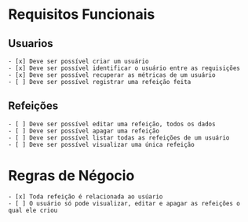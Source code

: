 # Requisitos Funcionais

## Usuarios
    - [x] Deve ser possível criar um usuário
    - [x] Deve ser possível identificar o usuário entre as requisições
    - [x] Deve ser possível recuperar as métricas de um usuário
    - [ ] Deve ser possível registrar uma refeição feita

## Refeições
    - [ ] Deve ser possível editar uma refeição, todos os dados
    - [ ] Deve ser possível apagar uma refeição
    - [ ] Deve ser possível listar todas as refeições de um usuário
    - [ ] Deve ser possível visualizar uma única refeição


# Regras de Négocio
    - [x] Toda refeição é relacionada ao usúario
    - [ ] O usuário só pode visualizar, editar e apagar as refeições o qual ele criou

